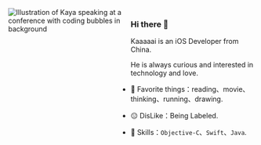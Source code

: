 <img align="left" src="https://github.com/kaaaaai/kaaaaai/blob/master/Diary%20Love%20일기사랑%20(TK).gif" alt="Illustration of Kaya speaking at a conference with coding bubbles in background" width=250 height=322.5px/>

### Hi there 👋

Kaaaaai is an iOS Developer from China.

He is always curious and interested in technology and love.

- 🕺 Favorite things：reading、movie、thinking、running、drawing.

- 😑 DisLike：Being Labeled.

- 🧰 Skills：`Objective-C`、`Swift`、`Java`.

<!--
**kaaaaai/kaaaaai** is a ✨ _special_ ✨ repository because its `README.md` (this file) appears on your GitHub profile.

Here are some ideas to get you started:

- 🔭 I’m currently working on ...
- 🌱 I’m currently learning ...
- 👯 I’m looking to collaborate on ...
- 🤔 I’m looking for help with ...
- 💬 Ask me about ...
- 📫 How to reach me: ...
- 😄 Pronouns: ...
- ⚡ Fun fact: ...
-->
